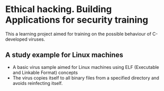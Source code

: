 # Ethical hacking. Building Applications for security training
This a learning project aimed for training on the possible behaviour of C-developed viruses. 

## A study example for Linux machines
* A basic virus sample  aimed for Linux machines using ELF (Executable and Linkable Format) concepts
* The virus copies itself to all binary files from a specified directory and avoids reinfecting itself.
